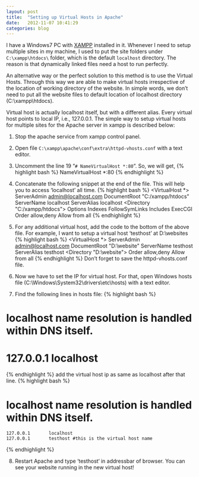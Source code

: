 ```yaml
---
layout: post
title:  "Setting up Virtual Hosts in Apache"
date:   2012-11-07 10:41:29
categories: blog
---
```


I have a Windows7 PC with <a href="http://www.apachefriends.org/en/xampp-windows.html">XAMPP</a> installed in it. Whenever I need to setup multiple sites in my machine, I used to put the site folders under <code>C:\\xampp\\htdocs\\</code> folder, which is the default <code>localhost</code> directory. The reason is that dynamically linked files need a host to run perfectly.

An alternative way or the perfect solution to this method is to use the Virtual Hosts. Through this way we are able to make virtual hosts irrespective of the location of working directory of the website. In simple words, we don’t need to put all the website files to default location of localhost directory (C:\xampp\htdocs\).

Virtual host is actually localhost itself, but with a different alias. Every virtual host points to local IP, i.e., 127.0.0.1. The simple way to setup virtual hosts for multiple sites for the Apache server in xampp is described below:

1) Stop the apache service from xampp control panel.

2) Open file <code>C:\xampp\apache\conf\extra\httpd-vhosts.conf</code> with a text editor.

3) Uncomment the line 19 “<code># NameVirtualHost *:80</code>“. So, we will get,
{% highlight bash %}
	NameVirtualHost *:80
{% endhighlight %}

4) Concatenate the following snippet at the end of the file. This will help you to access ‘localhost’ all time.
{% highlight bash %}
    <VirtualHost *>
        ServerAdmin admin@localhost.com
        DocumentRoot "C:/xampp/htdocs"
        ServerName localhost
        ServerAlias localhost
        <Directory "C:/xampp/htdocs">
            Options Indexes FollowSymLinks Includes ExecCGI
            Order allow,deny
            Allow from all
        </Directory>
    </VirtualHost>
{% endhighlight %}

5) For any additional virtual host, add the code to the bottom of the above file. For example, I want to setup a virtual host ‘testhost’ at D:\websites\
	{% highlight bash %}
	    <VirtualHost *>
	        ServerAdmin admin@localhost.com
	        DocumentRoot "D:\website"
	        ServerName testhost
	        ServerAlias testhost
	        <Directory "D:\website">
	            Order allow,deny
	            Allow from all
	        </Directory>
	    </VirtualHost> 
	{% endhighlight %}
Don’t forget to save the httpd-vhosts.conf file.

6) Now we have to set the IP for virtual host. For that, open Windows hosts file (C:\Windows\System32\drivers\etc\hosts) with a text editor.

7) Find the following lines in hosts file:
{% highlight bash %}
# localhost name resolution is handled within DNS itself.
#	127.0.0.1       localhost
{% endhighlight %}
add the virtual host ip as same as localhost after that line.
{% highlight bash %}
# localhost name resolution is handled within DNS itself.
	127.0.0.1       localhost
	127.0.0.1       testhost #this is the virtual host name
{% endhighlight %}
    

8) Restart Apache and type ‘testhost‘ in addressbar of browser. You can see your website running in the new virtual host!
